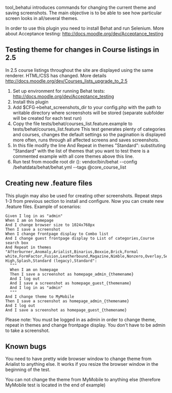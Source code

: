 tool_behatui introduces commands for changing the current theme and saving screenshots.
The main objective is to be able to see how particular screen looks in all/several themes.

In order to use this plugin you need to install Behat and run Selenium.
More about Acceptance testing: http://docs.moodle.org/dev/Acceptance_testing

Testing theme for changes in Course listings in 2.5
---------------------------------------------------

In 2.5 course listings throughout the site are displayed using the same renderer.
HTML/CSS has changed. More details http://docs.moodle.org/dev/Courses_lists_upgrade_to_2.5

1. Set up environment for running Behat tests: http://docs.moodle.org/dev/Acceptance_testing
2. Install this plugin
3. Add $CFG->behat_screenshots_dir to your config.php with the path to writable directory
   where screenshots will be stored (separate subfolder will be created for each test run)
4. Copy the file tests/behat/courses_list.feature.example to tests/behat/courses_list.feature
   This test generates plenty of categories and courses, changes the default settings so
   the pagination is displayed more often, runs through all affected screens and saves
   screenshots.
5. In this file modify the line 
     And Repeat in themes "Standard":
   substituting "Standard" with the list of themes that you want to test
   there is a commented example with all core themes above this line.
6. Run test from moodle root dir (<ROOTDIR>):
     vendor/bin/behat --config <ROOTDIR>/behatdata/behat/behat.yml --tags @core_course_list


Creating new .feature files
---------------------------

This plugin may also be used for creating other screenshots.
Repeat steps 1-3 from previous section to install and configure.
Now you can create new .feature files. Example of scenarios:

    Given I log in as "admin"
    When I am on homepage
    And I change browser size to 1024x768px
    Then I save a screenshot
    When I change frontpage display to Combo list
    And I change guest frontpage display to List of categories,Course search box
    And Repeat in themes "Afterburner,Anomaly,Arialist,Binarius,Boxxie,Brick,Formal white,FormFactor,Fusion,Leatherbound,Magazine,Nimble,Nonzero,Overlay,Serenity,Simple,Sky High,Splash,Standard (legacy),Standard":
      """
      When I am on homepage
      Then I save a screenshot as homepage_admin_{themename}
      And I log out
      And I save a screenshot as homepage_guest_{themename}
      And I log in as "admin"
      """
    And I change theme to MyMobile
    Then I save a screenshot as homepage_admin_{themename}
    And I log out
    And I save a screenshot as homepage_guest_{themename}

Please note:
You must be logged in as admin in order to change theme, repeat in themes and
change frontpage display. You don't have to be admin to take a screenshot.



Known bugs
----------

You need to have pretty wide browser window to change theme from Arialist to anything else.
It works if you resize the browser window in the beginning of the test.

You can not change the theme from MyMobile to anything else (therefore MyMobile test is
located in the end of example)
